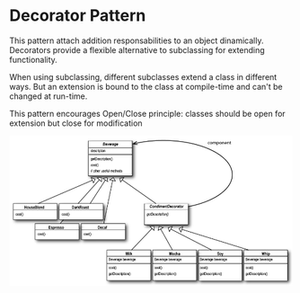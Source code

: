 # Decorator Pattern

This pattern attach addition responsabilities to an object dinamically. Decorators provide a flexible alternative to subclassing for extending functionality.

When using subclassing, different subclasses extend a class in different ways. But an extension is bound to the class at compile-time and can't be changed at run-time.

This pattern encourages Open/Close principle: classes should be open for extension but close for modification
 
![DecoratorUML](DecoratorUml.png)
